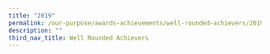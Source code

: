 ```yaml
---
title: "2019"
permalink: /our-purpose/awards-achievements/well-rounded-achievers/2019
description: ""
third_nav_title: Well Rounded Achievers
---
```


